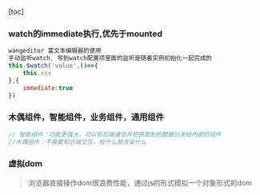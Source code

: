 [toc]



### watch的immediate执行,优先于mounted

```js
wangeditor 富文本编辑器的使用
手动监听watch, 写到watch配置项里面的监听是随着实例初始化一起完成的
this.$watch('value',()=>{
    this.xxx
},{
	immediate:true
})
```

### 木偶组件，智能组件，业务组件，通用组件

```js
// 智能组件：功能更强大，可以和后端通信并把获取到的数据分发给内部的组件
//木偶组件：不需要和后端交互，给什么就渲染什么
```

### 虚拟dom

> 浏览器直接操作dom很浪费性能，通过js的形式模拟一个对象形式的dom

